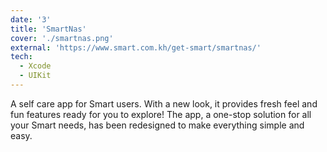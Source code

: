 ```yaml
---
date: '3'
title: 'SmartNas'
cover: './smartnas.png'
external: 'https://www.smart.com.kh/get-smart/smartnas/'
tech:
  - Xcode
  - UIKit
---
```


A self care app for Smart users. With a new look, it provides fresh feel and fun features ready for you to explore! The app, a one-stop solution for all your Smart needs, has been redesigned to make everything simple and easy.